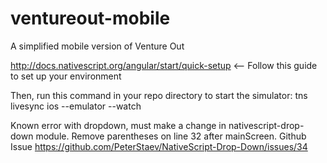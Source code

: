 # ventureout-mobile
A simplified mobile version of Venture Out

http://docs.nativescript.org/angular/start/quick-setup <-- Follow this guide to set up your environment


Then, run this command in your repo directory to start the simulator:
tns livesync ios --emulator --watch


Known error with dropdown, must make a change in nativescript-drop-down module. Remove parentheses on line 32 after mainScreen. Github Issue https://github.com/PeterStaev/NativeScript-Drop-Down/issues/34
